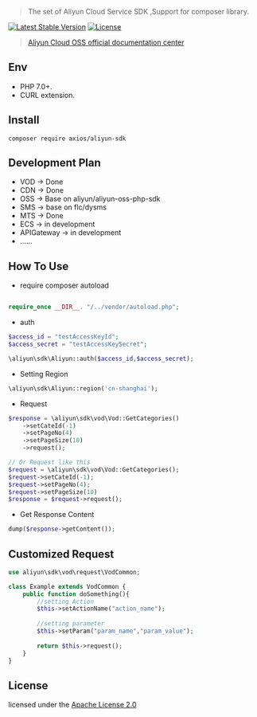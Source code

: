 
> The set of Aliyun Cloud Service SDK ,Support for composer library.

[![Latest Stable Version](https://poser.pugx.org/axios/aliyun-sdk/v/stable)](https://packagist.org/packages/axios/aliyun-sdk)
[![License](https://poser.pugx.org/axios/aliyun-sdk/license)](https://packagist.org/packages/axios/aliyun-sdk)

> [Aliyun Cloud OSS official documentation center](https://help.aliyun.com/)

## Env
- PHP 7.0+.
- CURL extension.

## Install
```shell
composer require axios/aliyun-sdk
```


## Development Plan

* VOD -> Done
* CDN -> Done
* OSS -> Base on aliyun/aliyun-oss-php-sdk
* SMS -> base on flc/dysms
* MTS -> Done
* ECS -> in development
* APIGateway -> in development
* ......

## How To Use
* require composer autoload
```php

require_once __DIR__. "/../vendor/autoload.php";
```

* auth
```php
$access_id = "testAccessKeyId";
$access_secret = "testAccessKeySecret";

\aliyun\sdk\Aliyun::auth($access_id,$access_secret);
```

* Setting Region
```php
\aliyun\sdk\Aliyun::region('cn-shanghai');
```

* Request
```php
$response = \aliyun\sdk\vod\Vod::GetCategories()
    ->setCateId(-1)
    ->setPageNo(4)
    ->setPageSize(10)
    ->request();

// Or Request like this
$request = \aliyun\sdk\vod\Vod::GetCategories();
$request->setCateId(-1);
$request->setPageNo(4);
$request->setPageSize(10)
$response = $request->request();
```

* Get Response Content
```php
dump($response->getContent());
```

## Customized Request

```php
use aliyun\sdk\vod\request\VodCommon;

class Example extends VodCommon {
    public function doSomething(){
        //setting Action
        $this->setActionName("action_name");
        
        //setting parameter
        $this->setParam("param_name","param_value");
        
        return $this->request();
    }
}
```

## License
licensed under the [Apache License 2.0](https://www.apache.org/licenses/LICENSE-2.0.html)